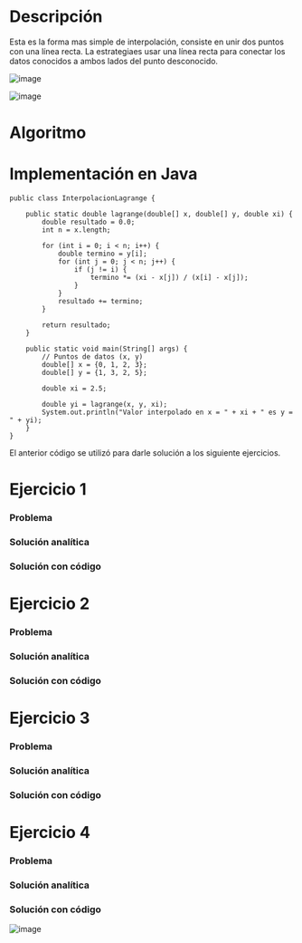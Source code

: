 # Descripción

Esta es la forma mas simple de interpolación, consiste en unir
dos puntos con una línea recta. La estrategiaes usar una línea
recta para conectar los datos conocidos a ambos lados del
punto desconocido.

![image](https://github.com/riveraangel/Metodos-Numericos/assets/161758059/c758785a-7153-4fe9-aae4-27aeaa428906)

![image](https://github.com/riveraangel/Metodos-Numericos/assets/161758059/e9d8a4c8-65db-425b-8de8-1850aee6642c)


# Algoritmo




# Implementación en Java
    
    public class InterpolacionLagrange {
    
        public static double lagrange(double[] x, double[] y, double xi) {
            double resultado = 0.0;
            int n = x.length;
    
            for (int i = 0; i < n; i++) {
                double termino = y[i];
                for (int j = 0; j < n; j++) {
                    if (j != i) {
                        termino *= (xi - x[j]) / (x[i] - x[j]);
                    }
                }
                resultado += termino;
            }
    
            return resultado;
        }
    
        public static void main(String[] args) {
            // Puntos de datos (x, y)
            double[] x = {0, 1, 2, 3};
            double[] y = {1, 3, 2, 5};
    
            double xi = 2.5;
    
            double yi = lagrange(x, y, xi);
            System.out.println("Valor interpolado en x = " + xi + " es y = " + yi);
        }
    }

  
El anterior código se utilizó para darle solución a los siguiente ejercicios. 

# Ejercicio 1

### Problema



### Solución analítica



### Solución con código




# Ejercicio 2

### Problema




### Solución analítica



### Solución con código



# Ejercicio 3

### Problema




### Solución analítica



### Solución con código




# Ejercicio 4

### Problema



### Solución analítica



### Solución con código





![image](https://github.com/riveraangel/Metodos-Numericos/assets/161758059/e7b28f1b-f5d1-4487-b922-8093280b59cd)

